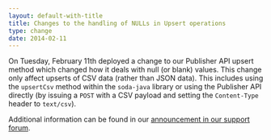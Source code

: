 ```yaml
---
layout: default-with-title
title: Changes to the handling of NULLs in Upsert operations 
type: change 
date: 2014-02-11
---
```


On Tuesday, February 11th deployed a change to our Publisher API upsert method which changed how it deals with null (or blank) values. This change only affect upserts of CSV data (rather than JSON data). This includes using the `upsertCsv` method within the `soda-java` library or using the Publisher API directly (by issuing a `POST` with a CSV payload and setting the `Content-Type` header to `text/csv`).

Additional information can be found in our [announcement in our support forum](http://support.socrata.com/entries/39941593-NOTICE-Change-to-null-value-format-compatibility-with-Publisher-API).
